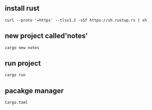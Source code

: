 ## install rust

```
curl --proto '=https' --tlsv1.2 -sSf https://sh.rustup.rs | sh
```
## new project called'notes'

```
cargo new notes
```
## run project

```
cargo run
```

## pacakge manager

```
Cargo.toml
```
